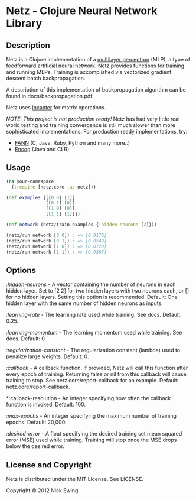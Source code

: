 Netz - Clojure Neural Network Library
=====================================

Description
-----------

Netz is a Clojure implementation of a [multilayer
perceptron](http://en.wikipedia.org/wiki/Multilayer_perceptron) (MLP), a type of
feedforward artificial neural network.  Netz provides functions for training and
running MLPs.  Training is accomplished via vectorized gradient descent
batch backpropagation.

A description of this implementation of backpropagation algorithm can be found
in docs/backpropagation.pdf.

Netz uses [Incanter](http://incanter.org/) for matrix operations.

*NOTE: This project is not production ready!*  Netz has had very little real
world testing and training convergence is still much slower than more
sophisticated implementations.  For production ready implementations, try:

* [FANN](http://leenissen.dk/fann/wp/) (C, Java, Ruby, Python and many more..)
* [Encog](http://www.heatonresearch.com/encog) (Java and CLR)

Usage
-----

```clojure
(ns your-namespace
  (:require [netz.core :as netz]))

(def examples [[[0 0] [1]]
               [[0 1] [0]]
               [[1 0] [0]]
               [[1 1] [1]]])

(def network (netz/train examples {:hidden-neurons [2]}))

(netz/run network [0 0]) ; => [0.9176]
(netz/run network [0 1]) ; => [0.0549]
(netz/run network [1 0]) ; => [0.0728]
(netz/run network [1 1]) ; => [0.9307]
```

Options
-------

*:hidden-neurons* - A vector containing the number of neurons in each hidden
layer.  Set to [2 2] for two hidden layers with two neurons each, or [] for no
hidden layers.  Setting this option is recommended.  Default: One hidden layer
with the same number of hidden neurons as inputs.

*:learning-rate* - The learning rate used while training.  See docs.  Default:
0.25.

*:learning-momentum* - The learning momentum used while training.  See docs.
Default: 0.

*:regularization-constant* - The regularization constant (lambda) used to
penalize large weights.  Default: 0.

*:callback* - A callback function.  If provided, Netz will call this function
after every epoch of training.  Returning false or nil from this callback will
cause training to stop.  See netz.core/report-callback for an example. Default:
netz.core/report-callback.

*:callback-resolution - An integer specifying how often the callback function is
invoked.  Default: 100.

*:max-epochs* - An integer specifying the maximum number of training epochs.
Default: 20,000.

*:desired-error* - A float specifying the desired training set mean squared
error (MSE) used while training.  Training will stop once the MSE drops below
the desired error.

License and Copyright
---------------------

Netz is distributed under the MIT License.  See LICENSE.

Copyright © 2012 Nick Ewing
